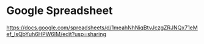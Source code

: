 # Google Spreadsheet
https://docs.google.com/spreadsheets/d/1meahNhNiqBtvJczgZRJNQx71eMef_IsQbYuh6HPW6IM/edit?usp=sharing
